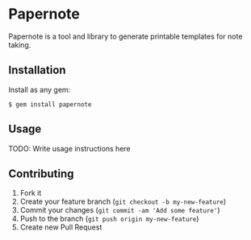 # Papernote

Papernote is a tool and library to generate printable templates for
note taking.

## Installation


Install as any gem:

    $ gem install papernote

## Usage

TODO: Write usage instructions here

## Contributing

1. Fork it
2. Create your feature branch (`git checkout -b my-new-feature`)
3. Commit your changes (`git commit -am 'Add some feature'`)
4. Push to the branch (`git push origin my-new-feature`)
5. Create new Pull Request
